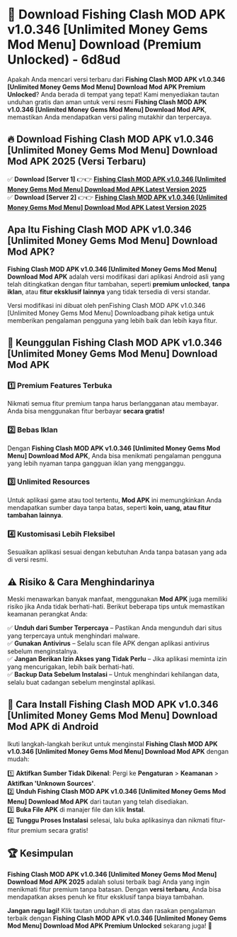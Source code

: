 # 🎯 Download Fishing Clash MOD APK v1.0.346 [Unlimited Money Gems Mod Menu] Download (Premium Unlocked) -  6d8ud

Apakah Anda mencari versi terbaru dari **Fishing Clash MOD APK v1.0.346 [Unlimited Money Gems Mod Menu] Download Mod APK Premium Unlocked**? Anda berada di tempat yang tepat! Kami menyediakan tautan unduhan gratis dan aman untuk versi resmi **Fishing Clash MOD APK v1.0.346 [Unlimited Money Gems Mod Menu] Download Mod APK**, memastikan Anda mendapatkan versi paling mutakhir dan terpercaya.

## 🔥 Download Fishing Clash MOD APK v1.0.346 [Unlimited Money Gems Mod Menu] Download Mod APK 2025 (Versi Terbaru)

✅ **Download [Server 1]** 👉👉 [**Fishing Clash MOD APK v1.0.346 [Unlimited Money Gems Mod Menu] Download Mod APK Latest Version 2025**](https://momento.my/?title=Fishing_Clash_MOD_APK_v1.0.346_[Unlimited_Money_Gems_Mod_Menu]_Download)  
✅ **Download [Server 2]** 👉👉 [**Fishing Clash MOD APK v1.0.346 [Unlimited Money Gems Mod Menu] Download Mod APK Latest Version 2025**](https://momento.my/?title=Fishing_Clash_MOD_APK_v1.0.346_[Unlimited_Money_Gems_Mod_Menu]_Download)  

## Apa Itu Fishing Clash MOD APK v1.0.346 [Unlimited Money Gems Mod Menu] Download Mod APK?

**Fishing Clash MOD APK v1.0.346 [Unlimited Money Gems Mod Menu] Download Mod APK** adalah versi modifikasi dari aplikasi Android asli yang telah ditingkatkan dengan fitur tambahan, seperti **premium unlocked**, **tanpa iklan**, atau **fitur eksklusif lainnya** yang tidak tersedia di versi standar.

Versi modifikasi ini dibuat oleh penFishing Clash MOD APK v1.0.346 [Unlimited Money Gems Mod Menu] Downloadbang pihak ketiga untuk memberikan pengalaman pengguna yang lebih baik dan lebih kaya fitur.

## 🎯 Keunggulan Fishing Clash MOD APK v1.0.346 [Unlimited Money Gems Mod Menu] Download Mod APK

### 1️⃣ Premium Features Terbuka
Nikmati semua fitur premium tanpa harus berlangganan atau membayar. Anda bisa menggunakan fitur berbayar **secara gratis!**

### 2️⃣ Bebas Iklan
Dengan **Fishing Clash MOD APK v1.0.346 [Unlimited Money Gems Mod Menu] Download Mod APK**, Anda bisa menikmati pengalaman pengguna yang lebih nyaman tanpa gangguan iklan yang mengganggu.

### 3️⃣ Unlimited Resources
Untuk aplikasi game atau tool tertentu, **Mod APK** ini memungkinkan Anda mendapatkan sumber daya tanpa batas, seperti **koin, uang, atau fitur tambahan lainnya**.

### 4️⃣ Kustomisasi Lebih Fleksibel
Sesuaikan aplikasi sesuai dengan kebutuhan Anda tanpa batasan yang ada di versi resmi.

## ⚠️ Risiko & Cara Menghindarinya

Meski menawarkan banyak manfaat, menggunakan **Mod APK** juga memiliki risiko jika Anda tidak berhati-hati. Berikut beberapa tips untuk memastikan keamanan perangkat Anda:

✅ **Unduh dari Sumber Terpercaya** – Pastikan Anda mengunduh dari situs yang terpercaya untuk menghindari malware.  
✅ **Gunakan Antivirus** – Selalu scan file APK dengan aplikasi antivirus sebelum menginstalnya.  
✅ **Jangan Berikan Izin Akses yang Tidak Perlu** – Jika aplikasi meminta izin yang mencurigakan, lebih baik berhati-hati.  
✅ **Backup Data Sebelum Instalasi** – Untuk menghindari kehilangan data, selalu buat cadangan sebelum menginstal aplikasi.

## 📌 Cara Install Fishing Clash MOD APK v1.0.346 [Unlimited Money Gems Mod Menu] Download Mod APK di Android

Ikuti langkah-langkah berikut untuk menginstal **Fishing Clash MOD APK v1.0.346 [Unlimited Money Gems Mod Menu] Download Mod APK** dengan mudah:

1️⃣ **Aktifkan Sumber Tidak Dikenal**: Pergi ke **Pengaturan** > **Keamanan** > **Aktifkan 'Unknown Sources'**.  
2️⃣ **Unduh Fishing Clash MOD APK v1.0.346 [Unlimited Money Gems Mod Menu] Download Mod APK** dari tautan yang telah disediakan.  
3️⃣ **Buka File APK** di manajer file dan klik **Instal**.  
4️⃣ **Tunggu Proses Instalasi** selesai, lalu buka aplikasinya dan nikmati fitur-fitur premium secara gratis!

## 🏆 Kesimpulan

**Fishing Clash MOD APK v1.0.346 [Unlimited Money Gems Mod Menu] Download Mod APK 2025** adalah solusi terbaik bagi Anda yang ingin menikmati fitur premium tanpa batasan. Dengan **versi terbaru**, Anda bisa mendapatkan akses penuh ke fitur eksklusif tanpa biaya tambahan.

**Jangan ragu lagi!** Klik tautan unduhan di atas dan rasakan pengalaman terbaik dengan **Fishing Clash MOD APK v1.0.346 [Unlimited Money Gems Mod Menu] Download Mod APK Premium Unlocked** sekarang juga! 🚀
